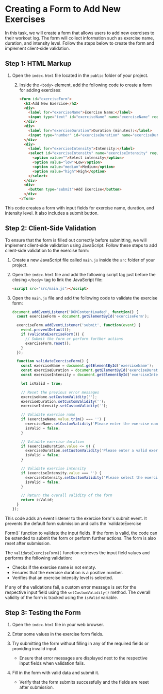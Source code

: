 # Creating a Form to Add New Exercises

In this task, we will create a form that allows users to add new exercises to their workout log. The form will collect information such as exercise name, duration, and intensity level. Follow the steps below to create the form and implement client-side validation.

## Step 1: HTML Markup

1. Open the `index.html` file located in the `public` folder of your project.

   2. Inside the `<body>` element, add the following code to create a form for adding exercises:

      ```html
      <form id="exerciseForm">
        <h2>Add New Exercise</h2>
        <div>
          <label for="exerciseName">Exercise Name:</label>
          <input type="text" id="exerciseName" name="exerciseName" required>
        </div>
        <div>
          <label for="exerciseDuration">Duration (minutes):</label>
          <input type="number" id="exerciseDuration" name="exerciseDuration" required>
        </div>
        <div>
          <label for="exerciseIntensity">Intensity:</label>
          <select id="exerciseIntensity" name="exerciseIntensity" required>
            <option value="">Select intensity</option>
            <option value="low">Low</option>
            <option value="medium">Medium</option>
            <option value="high">High</option>
          </select>
        </div>
        <div>
          <button type="submit">Add Exercise</button>
        </div>
      </form>
      ```

This code creates a form with input fields for exercise name, duration, and intensity level. It also includes a submit button.

## Step 2: Client-Side Validation

To ensure that the form is filled out correctly before submitting, we will implement client-side validation using JavaScript. Follow these steps to add client-side validation to the exercise form:

1. Create a new JavaScript file called `main.js` inside the `src` folder of your project.

2. Open the `index.html` file and add the following script tag just before the closing `</body>` tag to link the JavaScript file:

   ```html
   <script src="src/main.js"></script>
   ```

3. Open the `main.js` file and add the following code to validate the exercise form:

   ```javascript
   document.addEventListener('DOMContentLoaded', function() {
     const exerciseForm = document.getElementById('exerciseForm');
   
     exerciseForm.addEventListener('submit', function(event) {
       event.preventDefault();
       if (validateExerciseForm()) {
         // Submit the form or perform further actions
         exerciseForm.reset();
       }
     });
   
     function validateExerciseForm() {
       const exerciseName = document.getElementById('exerciseName');
       const exerciseDuration = document.getElementById('exerciseDuration');
       const exerciseIntensity = document.getElementById('exerciseIntensity');
   
       let isValid = true;
   
       // Reset the previous error messages
       exerciseName.setCustomValidity('');
       exerciseDuration.setCustomValidity('');
       exerciseIntensity.setCustomValidity('');
   
       // Validate exercise name
       if (exerciseName.value.trim() === '') {
         exerciseName.setCustomValidity('Please enter the exercise name.');
         isValid = false;
       }
   
       // Validate exercise duration
       if (exerciseDuration.value <= 0) {
         exerciseDuration.setCustomValidity('Please enter a valid exercise duration.');
         isValid = false;
       }
   
       // Validate exercise intensity
       if (exerciseIntensity.value === '') {
         exerciseIntensity.setCustomValidity('Please select the exercise intensity.');
         isValid = false;
       }
   
       // Return the overall validity of the form
       return isValid;
     }
   });
   ```

This code adds an event listener to the exercise form's submit event. It prevents the default form submission and calls the `validateExercise

Form()` function to validate the input fields. If the form is valid, the code can be extended to submit the form or perform further actions. The form is also reset after submission.

The `validateExerciseForm()` function retrieves the input field values and performs the following validation:

- Checks if the exercise name is not empty.
- Ensures that the exercise duration is a positive number.
- Verifies that an exercise intensity level is selected.

If any of the validations fail, a custom error message is set for the respective input field using the `setCustomValidity()` method. The overall validity of the form is tracked using the `isValid` variable.

## Step 3: Testing the Form

1. Open the `index.html` file in your web browser.

2. Enter some values in the exercise form fields.

3. Try submitting the form without filling in any of the required fields or providing invalid input.

   - Ensure that error messages are displayed next to the respective input fields when validation fails.

4. Fill in the form with valid data and submit it.
    - Verify that the form submits successfully and the fields are reset after submission.
